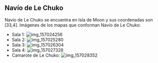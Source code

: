## Navío de Le Chuko
Navío de Le Chuko se encuentra en Isla de Moon y sus coordenadas son [33,4].
Imágenes de los mapas que conforman Navío de Le Chuko:
- Sala 1: ![img_157024256](https://media.discordapp.net/attachments/1115311447145193482/1115330843590799440/157024256.jpg)
- Sala 2: ![img_157025280](https://media.discordapp.net/attachments/1115311447145193482/1115330845432098946/157025280.jpg)
- Sala 3: ![img_157026304](https://media.discordapp.net/attachments/1115311447145193482/1115330847525064814/157026304.jpg)
- Sala 4: ![img_157027328](https://media.discordapp.net/attachments/1115311447145193482/1115330849047576646/157027328.jpg)
- Camarote de Le Chuko: ![img_157028352](https://media.discordapp.net/attachments/1115311447145193482/1115330872325980181/157028352.jpg)